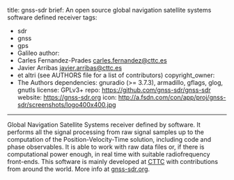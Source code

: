 title: gnss-sdr
brief: An open source global navigation satellite systems software defined receiver
tags:
  - sdr
  - gnss
  - gps
  - Galileo
author:
  - Carles Fernandez-Prades <carles.fernandez@cttc.es>
  - Javier Arribas <javier.arribas@cttc.es>
  - et altri (see AUTHORS file for a list of contributors)
copyright_owner:
  - The Authors
dependencies: gnuradio (>= 3.7.3), armadillo, gflags, glog, gnutls
license: GPLv3+
repo: https://github.com/gnss-sdr/gnss-sdr
website: https://gnss-sdr.org
icon: http://a.fsdn.com/con/app/proj/gnss-sdr/screenshots/logo400x400.jpg
---
Global Navigation Satellite Systems receiver defined by software. It performs all the signal
processing from raw signal samples up to the computation of the Position-Velocity-Time solution,
including code and phase observables. It is able to work with raw data files or, if there is
computational power enough, in real time with suitable radiofrequency front-ends. This software
is mainly developed at [CTTC](http://www.cttc.es "Centre Tecnologic de Telecomunicacions de Catalunya")
with contributions from around the world. More info at [gnss-sdr.org](https://gnss-sdr.org "GNSS-SDR's Homepage").
